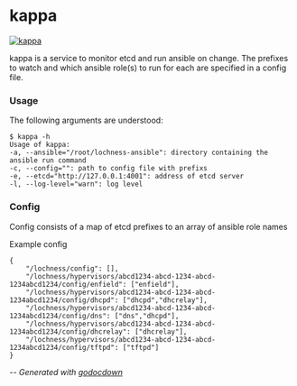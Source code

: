 # kappa

[![kappa](https://godoc.org/github.com/mistifyio/lochness/cmd/kappa?status.png)](https://godoc.org/github.com/mistifyio/lochness/cmd/kappa)

kappa is a service to monitor etcd and run ansible on change. The prefixes to
watch and which ansible role(s) to run for each are specified in a config file.


### Usage

The following arguments are understood:

    $ kappa -h
    Usage of kappa:
    -a, --ansible="/root/lochness-ansible": directory containing the ansible run command
    -c, --config="": path to config file with prefixs
    -e, --etcd="http://127.0.0.1:4001": address of etcd server
    -l, --log-level="warn": log level


### Config

Config consists of a map of etcd prefixes to an array of ansible role names

Example config

    {
    	"/lochness/config": [],
    	"/lochness/hypervisors/abcd1234-abcd-1234-abcd-1234abcd1234/config/enfield": ["enfield"],
    	"/lochness/hypervisors/abcd1234-abcd-1234-abcd-1234abcd1234/config/dhcpd": ["dhcpd","dhcrelay"],
    	"/lochness/hypervisors/abcd1234-abcd-1234-abcd-1234abcd1234/config/dns": ["dns","dhcpd"],
    	"/lochness/hypervisors/abcd1234-abcd-1234-abcd-1234abcd1234/config/dhcrelay": ["dhcrelay"],
    	"/lochness/hypervisors/abcd1234-abcd-1234-abcd-1234abcd1234/config/tftpd": ["tftpd"]
    }


--
*Generated with [godocdown](https://github.com/robertkrimen/godocdown)*
